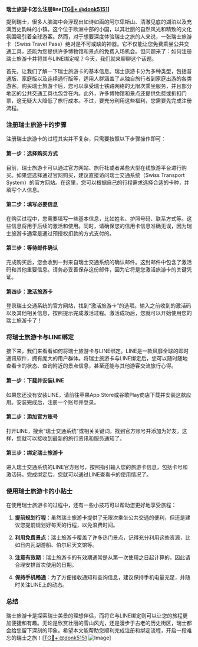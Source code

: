 **瑞士旅游卡怎么注册line[[TG💪+ @donk5151](https://t.me/s/donk5151)]**

提到瑞士，很多人脑海中会浮现出如诗如画的阿尔卑斯山、清澈见底的湖泊以及充满历史韵味的小镇。这个位于欧洲中部的小国，以其壮丽的自然风光和精致的文化氛围吸引着全球游客。然而，对于想要深度体验瑞士之旅的人来说，一张瑞士旅游卡（Swiss Travel Pass）绝对是不可或缺的神器。它不仅能让您免费乘坐公共交通工具，还能为您提供许多博物馆和景点的免费入场机会。但问题来了：如何注册瑞士旅游卡并将其与LINE绑定呢？今天，我们就来聊聊这个话题。

首先，让我们了解一下瑞士旅游卡的基本信息。瑞士旅游卡分为多种类型，包括普通版、家庭版以及连续通行版等，适用人群涵盖了从独自旅行者到家庭出游的各类游客。购买瑞士旅游卡后，您可以享受瑞士铁路网络的无限次乘坐服务，并且部分地区的公共交通工具也包含在内。此外，许多博物馆和景点还提供免费或折扣门票，这无疑大大降低了旅行成本。不过，要充分利用这些福利，您需要先完成注册流程。

### 注册瑞士旅游卡的步骤

注册瑞士旅游卡的过程其实并不复杂，只需要按照以下步骤操作即可：

#### 第一步：选择购买方式
目前，瑞士旅游卡可以通过官方网站、旅行社或者某些大型在线旅游平台进行购买。如果您选择通过官网购买，建议直接访问瑞士交通系统（Swiss Transport System）的官方网站。在这里，您可以根据自己的行程需求选择合适的卡种，并填写个人信息。

#### 第二步：填写必要信息
在购买过程中，您需要填写一些基本信息，比如姓名、护照号码、联系方式等。这些信息将用于后续的激活和使用。同时，请确保您的信用卡信息准确无误，因为瑞士旅游卡通常是通过预授权扣款的方式支付的。

#### 第三步：等待邮件确认
完成购买后，您会收到一封来自瑞士交通系统的确认邮件。这封邮件中包含了激活码和其他重要信息。请务必妥善保存这份邮件，因为它将是您激活旅游卡的关键凭证。

#### 第四步：激活旅游卡
登录瑞士交通系统的官方网站，找到“激活旅游卡”的选项。输入之前收到的激活码以及其他相关信息，按照提示完成激活过程。激活成功后，您就可以开始使用您的瑞士旅游卡了！

### 将瑞士旅游卡与LINE绑定

接下来，我们来看看如何将瑞士旅游卡与LINE绑定。LINE是一款风靡全球的即时通讯软件，拥有庞大的用户群体。将瑞士旅游卡与LINE绑定后，您可以随时随地查看卡的状态、查询附近的景点信息，甚至还能与其他游客交流旅行心得。

#### 第一步：下载并安装LINE
如果您还没有安装LINE，请前往苹果App Store或谷歌Play商店下载并安装这款应用。安装完成后，注册一个账号并登录。

#### 第二步：添加官方账号
打开LINE，搜索“瑞士交通系统”或相关关键词，找到官方账号并添加为好友。这样，您就可以接收到最新的旅行资讯和服务通知了。

#### 第三步：绑定瑞士旅游卡
进入瑞士交通系统的LINE官方账号，按照指引输入您的旅游卡信息，包括卡号和激活码。完成绑定后，您就可以通过LINE查看卡的使用情况了。

### 使用瑞士旅游卡的小贴士

在使用瑞士旅游卡的过程中，还有一些小技巧可以帮助您更好地享受旅程：

1. **提前规划行程**：虽然瑞士旅游卡提供了无限次乘坐公共交通的便利，但还是建议您提前规划好每天的行程，以免浪费时间。
   
2. **利用免费景点**：瑞士旅游卡覆盖了许多热门景点，记得充分利用这些资源，比如日内瓦湖游船、伯尔尼天文馆等。

3. **注意有效期**：瑞士旅游卡的有效期通常是从第一次使用之日起计算的，因此请合理安排首次使用的日期。

4. **保持手机畅通**：为了方便接收通知和查询信息，建议保持手机电量充足，并随时关注LINE上的动态。

### 总结

瑞士旅游卡是探索瑞士美景的理想伴侣，而将它与LINE绑定则可以让您的旅程更加便捷和有趣。无论是欣赏壮丽的雪山风光，还是漫步于古老的历史街区，瑞士都会给您留下深刻的印象。希望本文能帮助您顺利完成注册和绑定流程，开启一段难忘的瑞士之旅！[[TG💪+ @donk5151](https://t.me/s/donk5151) ![Image](https://i.postimg.cc/rwNCRYN7/Snipaste-2025-04-30-17-27-05.png)]